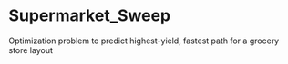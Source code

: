 # Supermarket_Sweep
Optimization problem to predict highest-yield, fastest path for a grocery store layout
